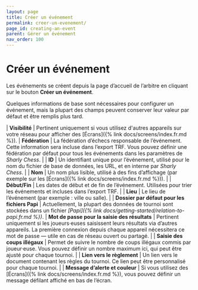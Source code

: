 ```yaml
---
layout: page
title: Créer un événement
permalink: creer-un-evenement/
page_id: creating-an-event
parent: Gérer un événement
nav_order: 100
---
```


# Créer un événement

Les événements se créent depuis la page d’accueil de l’arbitre en cliquant sur le bouton **Créer un événement**.

Quelques informations de base sont nécessaires pour configurer un événement, mais la plupart des champs peuvent conserver leur valeur par défaut et être remplis plus tard.

| **Visibilité** | Pertinent uniquement si vous utilisez d'autres appareils sur votre réseau pour afficher des [Écrans]({% link docs/screens/index.fr.md %}).
| **Fédération** | La fédération d’échecs responsable de l’événement. Cette information sera incluse dans l’export TRF. Vous pouvez définir une fédération par défaut pour tous les événements dans les paramètres de _Sharly Chess_. |
| **ID** | Un identifiant unique pour l’événement, utilisé pour le nom du fichier de base de données, les URL, et en interne par _Sharly Chess_. |
| **Nom** | Un nom plus lisible, utilisé à des fins d’affichage (par exemple sur les [Écrans]({% link docs/screens/index.fr.md %})). |
| **Début/Fin** | Les dates de début et de fin de l’événement. Utilisées pour trier les événements et incluses dans l’export TRF. |
| **Lieu** | Le lieu de l’événement (par exemple : ville ou salle). |
| **Dossier par défaut pour les fichiers Papi** | Actuellement, la plupart des données de tournoi sont stockées dans un fichier _[Papi]({% link docs/getting-started/relation-to-papi.fr.md %})_.
| **Mot de passe pour la saisie des résultats** | Pertinent uniquement si les joueurs·euses saisissent leurs résultats via d’autres appareils. La première connexion depuis chaque appareil nécessitera ce mot de passe — utile en cas de réseau ouvert ou partagé. |
| **Saisie des coups illégaux** | Permet de suivre le nombre de coups illégaux commis par joueur·euse. Vous pouvez définir un nombre maximum ici, qui peut être ajusté pour chaque tournoi. |
| **Lien vers le règlement** | Un lien vers le document contenant les règles du tournoi. Ce lien peut être personnalisé pour chaque tournoi. |
| **Message d’alerte et couleur** | Si vous utilisez des [Écrans]({% link docs/screens/index.fr.md %}), vous pouvez définir un message défilant affiché en bas de l’écran.
